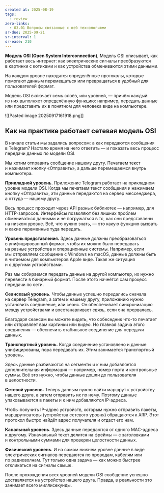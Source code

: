 ```yaml
---
created at: 2025-08-19
tags:
  - review
zero-links:
  - 03.01 Вопросы связанные с веб технологиями
sr-due: 2025-09-21
sr-interval: 1
sr-ease: 210
---
```

**Модель OSI (Open System Interconnection)**, Модель OSI описывает, как работает весь интернет: как электрические сигналы преобразуются в картинки с котиками и как устройства обмениваются этими данными.

На каждом уровне находятся определённые протоколы, которые помогают данным перемещаться или превращаться в удобный для пользователей формат.

Модель OSI включает семь слоёв, или уровней, — причём каждый из них выполняет определённую функцию: например, передать данные или представить их в понятном для человека виде на компьютере. 

![[Pasted image 20250917161918.png]]

## Как на практике работает сетевая модель OSI
В начале статьи мы задались вопросом: а как передаются сообщения в Telegram? Настало время на него ответить — и показать весь процесс передачи данных по модели OSI.

Мы хотим отправить сообщение нашему другу. Печатаем текст и нажимает кнопку «Отправить», а дальше перемещаемся внутрь компьютера.

**Прикладной уровень.** Приложение Telegram работает на прикладном уровне модели OSI. Когда мы печатаем текст сообщения и нажимаем кнопку «Отправить», эти данные передаются на сервер мессенджера, а оттуда — нашему другу.

Весь процесс проходит через API разных библиотек — например, для HTTP-запросов. Интерфейсы позволяют без лишних проблем обмениваться данными и не погружаться в то, как они представлены на низком уровне. Всё, что нужно знать, — это какую функцию вызвать и какие переменные туда передать.

**Уровень представления.** Здесь данные должны преобразоваться в унифицированный формат, чтобы их можно было передавать на разные устройства и операционные системы. Например, если мы отправляем сообщение c Windows на macOS, данные должны быть в читаемом для компьютеров Apple виде. Такая же ситуация и с другими устройствами.

Раз мы собираемся передать данные на другой компьютер, их нужно перевести в бинарный формат. После этого начнётся сам процесс передачи по сети.

**Сеансовый уровень.** Чтобы данные успешно передались сначала на сервер Telegram, а затем к нашему другу, приложению нужно установить соединение, или сеанс. Он обеспечивает синхронизацию между устройствами и восстанавливает связь, если она прервалась.

Благодаря сеансам вы можете видеть, что собеседник что-то печатает или отправляет вам картинки или видео. Но главная задача этого соединения — обеспечить стабильное соединение для передачи данных.

**Транспортный уровень.** Когда соединение установлено и данные унифицированы, пора передавать их. Этим занимается транспортный уровень.

Здесь данные разбиваются на сегменты и к ним добавляется дополнительная информация — например, номер порта и контрольные суммы. Всё это нужно, чтобы данные дошли до пользователя в целостности.

**Сетевой уровень.** Теперь данным нужно найти маршрут к устройству нашего друга, а затем отправить их по нему. Поэтому данные упаковываются в пакеты и к ним добавляются IP-адреса.

Чтобы получить IP-адрес устройств, которым нужно отправить пакеты, маршрутизаторы (устройства сетевого уровня) обращаются к ARP. Этот протокол быстро найдёт адрес получателя и отдаст его нам.

**Канальный уровень.** Здесь данные передаются от одного MAC-адреса к другому. Изначальный текст делится на фреймы — с заголовками и контрольными суммами для проверки целостности данных.

**Физический уровень.** И на самом нижнем уровне данные в виде электрических сигналов передаются по проводам, кабелям или по радиоволнам. Тут только одна задача — как можно быстрее откликаться на сигналы свыше.

После прохождения всех уровней модели OSI сообщение успешно доставляется на устройство нашего друга. Правда, в реальности это занимает всего миллисекунды.